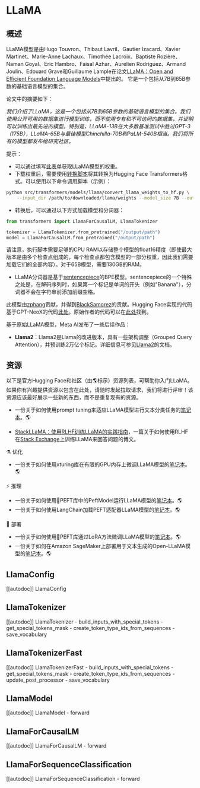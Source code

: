 <!--版权© 2022 HuggingFace团队。保留所有权利。

根据Apache License, Version 2.0许可证（"许可证"）进行许可；除非符合许可证的要求，否则不能使用此文件。你可以在以下网址获取许可证的副本：

http://www.apache.org/licenses/LICENSE-2.0

除非适用法律要求或书面同意，根据许可证分发的软件基于"按原样"的基础分发，没有任何明示或暗示的保证或条件。请参阅许可证了解特定语言下的权限和限制。

⚠️注意，此文件采用Markdown格式，但包含特定语法以用于文档构建器（类似于MDX），可能无法在Markdown查看器中正确显示。-->

# LLaMA

## 概述

LLaMA模型是由Hugo Touvron、Thibaut Lavril、Gautier Izacard、Xavier Martinet、Marie-Anne Lachaux、Timothée Lacroix、Baptiste Rozière、Naman Goyal、Eric Hambro、Faisal Azhar、Aurelien Rodriguez、Armand Joulin、Edouard Grave和Guillaume Lample在论文[LLaMA：Open and Efficient Foundation Language Models](https://arxiv.org/abs/2302.13971)中提出的。 它是一个包括从7B到65B参数的基础语言模型的集合。

论文中的摘要如下：

*我们介绍了LLaMA，这是一个包括从7B到65B参数的基础语言模型的集合。我们使用公开可用的数据集进行模型训练，而不使用专有和不可访问的数据集，并证明可以训练出最先进的模型。特别是，LLaMA-13B在大多数基准测试中胜过GPT-3（175B），LLaMA-65B与最佳模型Chinchilla-70B和PaLM-540B相当。我们将所有的模型都发布给研究社区。*

提示：

- 可以通过填写[此表单](https://docs.google.com/forms/d/e/1FAIpQLSfqNECQnMkycAp2jP4Z9TFX0cGR4uf7b_fBxjY_OjhJILlKGA/viewform?usp=send_form)获取LLaMA模型的权重。
- 下载权重后，需要使用[转换脚本](https://github.com/huggingface/transformers/blob/main/src/transformers/models/llama/convert_llama_weights_to_hf.py)将其转换为Hugging Face Transformers格式。可以使用以下命令调用脚本（示例）：

```bash
python src/transformers/models/llama/convert_llama_weights_to_hf.py \
    --input_dir /path/to/downloaded/llama/weights --model_size 7B --output_dir /output/path
```

- 转换后，可以通过以下方式加载模型和分词器：

```python
from transformers import LlamaForCausalLM, LlamaTokenizer

tokenizer = LlamaTokenizer.from_pretrained("/output/path")
model = LlamaForCausalLM.from_pretrained("/output/path")
```

请注意，执行脚本需要足够的CPU RAM以存储整个模型的float16精度（即使最大版本是由多个检查点组成的，每个检查点都包含模型的一部分权重，因此我们需要加载它们的全部内容）。对于65B模型，需要130GB的RAM。

- LLaMA分词器是基于[sentencepiece](https://github.com/google/sentencepiece)的BPE模型。sentencepiece的一个特殊之处是，在解码序列时，如果第一个标记是单词的开头（例如"Banana"），分词器不会在字符串前添加前缀空格。

此模型由[zphang](https://huggingface.co/zphang)贡献，并得到[BlackSamorez](https://huggingface.co/BlackSamorez)的贡献。Hugging Face实现的代码基于GPT-NeoX的代码[此处](https://github.com/EleutherAI/gpt-neox)。原始作者的代码可以在[此处](https://github.com/facebookresearch/llama)找到。


基于原始LLaMA模型，Meta AI发布了一些后续作品：

- **Llama2**：Llama2是Llama的改进版本，具有一些架构调整（Grouped Query Attention），并预训练2万亿个标记。详细信息可参见[Llama2](llama2)的文档。

## 资源

以下是官方Hugging Face和社区（由🌎标示）资源列表，可帮助你入门LLaMA。如果你有兴趣提供资源以包含在此处，请随时发起拉取请求，我们将进行评审！该资源应该最好展示一些新的东西，而不是重复现有的资源。

<PipelineTag pipeline="text-classification"/>

- 一份关于如何使用prompt tuning来适应LLaMA模型进行文本分类任务的[笔记本](https://colab.research.google.com/github/bigscience-workshop/petals/blob/main/examples/prompt-tuning-sst2.ipynb#scrollTo=f04ba4d2)。🌎

<PipelineTag pipeline="question-answering"/>

- [StackLLaMA：使用RLHF训练LLaMA的实践指南](https://huggingface.co/blog/stackllama#stackllama-a-hands-on-guide-to-train-llama-with-rlhf)，一篇关于如何使用RLHF在[Stack Exchange](https://stackexchange.com/)上训练LLaMA来回答问题的博文。

⚗️ 优化
- 一份关于如何使用xturing库在有限的GPU内存上微调LLaMA模型的[笔记本](https://colab.research.google.com/drive/1SQUXq1AMZPSLD4mk3A3swUIc6Y2dclme?usp=sharing)。🌎

⚡️ 推理
- 一份关于如何使用🤗PEFT库中的PeftModel运行LLaMA模型的[笔记本](https://colab.research.google.com/github/DominguesM/alpaca-lora-ptbr-7b/blob/main/notebooks/02%20-%20Evaluate.ipynb)。🌎
- 一份关于如何使用LangChain加载PEFT适配器LLaMA模型的[笔记本](https://colab.research.google.com/drive/1l2GiSSPbajVyp2Nk3CFT4t3uH6-5TiBe?usp=sharing)。🌎

🚀 部署
- 一份关于如何使用🤗PEFT库通过LoRA方法微调LLaMA模型的[笔记本](https://colab.research.google.com/github/lxe/simple-llama-finetuner/blob/master/Simple_LLaMA_FineTuner.ipynb#scrollTo=3PM_DilAZD8T)。🌎
- 一份关于如何在Amazon SageMaker上部署用于文本生成的Open-LLaMA模型的[笔记本](https://github.com/aws/amazon-sagemaker-examples/blob/main/introduction_to_amazon_algorithms/jumpstart-foundation-models/text-generation-open-llama.ipynb)。🌎

## LlamaConfig

[[autodoc]] LlamaConfig


## LlamaTokenizer

[[autodoc]] LlamaTokenizer
    - build_inputs_with_special_tokens
    - get_special_tokens_mask
    - create_token_type_ids_from_sequences
    - save_vocabulary

## LlamaTokenizerFast

[[autodoc]] LlamaTokenizerFast
    - build_inputs_with_special_tokens
    - get_special_tokens_mask
    - create_token_type_ids_from_sequences
    - update_post_processor
    - save_vocabulary

## LlamaModel

[[autodoc]] LlamaModel
    - forward


## LlamaForCausalLM

[[autodoc]] LlamaForCausalLM
    - forward

## LlamaForSequenceClassification

[[autodoc]] LlamaForSequenceClassification
    - forward